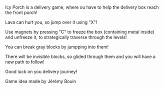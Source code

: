 Icy Porch is a delivery game, where ou have to help the delivery box reach the front porch!

Lava can hurt you, so jump over it using "X"!

Use magnets by pressing "C" to freeze the box (containing metal inside) and unfreeze it, to strategically traverse through the levels!

You can break gray blocks by jumpping into them!

There will be invisible blocks, so glided through them and you will have a new path to follow!

Good luck on you delivery journey!


Game idea made by Jérémy Bouin